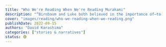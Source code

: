 ```yaml
---
title: "Who We're Reading When We're Reading Murakami"
description: "“Birnbaum and Luke both believed in the importance of—to borrow the phrase Jay Rubin uses in his book about Murakami—the “music of words.” But they didn’t always see or hear things the same way. They listened to different music, read different authors, and had lived in different parts of the world.”"
cover: "images/reading/who-we-reading-when-we-reading.png"
publishDate: 2022-09-15
authors: "David Karashima"
categories: ["stories & narratives"]
status: 🟢
---
```

